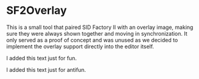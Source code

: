 # SF2Overlay

This is a small tool that paired SID Factory II with an overlay image, making
sure they were always shown together and moving in synchronization. It only
served as a proof of concept and was unused as we decided to implement the
overlay support directly into the editor itself.

I added this text just for fun.

I added this text just for antifun.